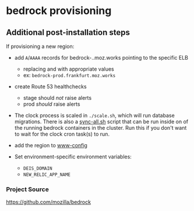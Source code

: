 # bedrock provisioning

## Additional post-installation steps

If provisioning a new region:

- add `A`/`AAAA` records for bedrock-<env>.<cluster>.moz.works pointing to the specific ELB
  - replacing <env> and <cluster> with appropriate values
  - ex: `bedrock-prod.frankfurt.moz.works`
- create Route 53 healthchecks
  - stage should _not_ raise alerts
  - prod _should_ raise alerts
- The clock process is scaled in `./scale.sh`, which will run database migrations. There is also a [sync-all.sh](https://github.com/mozilla/bedrock/blob/master/bin/sync-all.sh) script that can be run inside on of the running bedrock containers in the cluster. Run this if you don't want to wait for the clock cron task(s) to run.

- add the region to [www-config](https://github.com/mozmeao/www-config)

- Set environment-specific environment variables:
  - `DEIS_DOMAIN`
  - `NEW_RELIC_APP_NAME`

### Project Source

https://github.com/mozilla/bedrock

